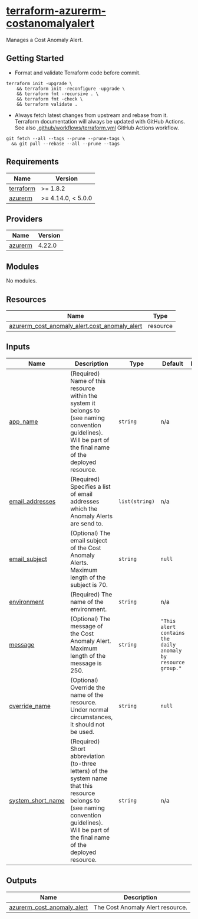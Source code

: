 # [terraform-azurerm-costanomalyalert][1]

Manages a Cost Anomaly Alert.

## Getting Started

- Format and validate Terraform code before commit.

```shell
terraform init -upgrade \
    && terraform init -reconfigure -upgrade \
    && terraform fmt -recursive . \
    && terraform fmt -check \
    && terraform validate .
```

- Always fetch latest changes from upstream and rebase from it. Terraform documentation will always be updated with GitHub Actions. See also [.github/workflows/terraform.yml](.github/workflows/terraform.yml) GitHub Actions workflow.

```shell
git fetch --all --tags --prune --prune-tags \
  && git pull --rebase --all --prune --tags
```

<!-- BEGIN_TF_DOCS -->
## Requirements

| Name | Version |
|------|---------|
| <a name="requirement_terraform"></a> [terraform](#requirement\_terraform) | >= 1.8.2 |
| <a name="requirement_azurerm"></a> [azurerm](#requirement\_azurerm) | >= 4.14.0, < 5.0.0 |

## Providers

| Name | Version |
|------|---------|
| <a name="provider_azurerm"></a> [azurerm](#provider\_azurerm) | 4.22.0 |

## Modules

No modules.

## Resources

| Name | Type |
|------|------|
| [azurerm_cost_anomaly_alert.cost_anomaly_alert](https://registry.terraform.io/providers/hashicorp/azurerm/latest/docs/resources/cost_anomaly_alert) | resource |

## Inputs

| Name | Description | Type | Default | Required |
|------|-------------|------|---------|:--------:|
| <a name="input_app_name"></a> [app\_name](#input\_app\_name) | (Required) Name of this resource within the system it belongs to (see naming convention guidelines).<br/>  Will be part of the final name of the deployed resource. | `string` | n/a | yes |
| <a name="input_email_addresses"></a> [email\_addresses](#input\_email\_addresses) | (Required) Specifies a list of email addresses which the Anomaly Alerts are send to. | `list(string)` | n/a | yes |
| <a name="input_email_subject"></a> [email\_subject](#input\_email\_subject) | (Optional) The email subject of the Cost Anomaly Alerts. Maximum length of the subject is 70. | `string` | `null` | no |
| <a name="input_environment"></a> [environment](#input\_environment) | (Required) The name of the environment. | `string` | n/a | yes |
| <a name="input_message"></a> [message](#input\_message) | (Optional) The message of the Cost Anomaly Alert. Maximum length of the message is 250. | `string` | `"This alert contains the daily anomaly by resource group."` | no |
| <a name="input_override_name"></a> [override\_name](#input\_override\_name) | (Optional) Override the name of the resource. Under normal circumstances, it should not be used. | `string` | `null` | no |
| <a name="input_system_short_name"></a> [system\_short\_name](#input\_system\_short\_name) | (Required) Short abbreviation (to-three letters) of the system name that this resource belongs to (see naming convention guidelines).<br/>  Will be part of the final name of the deployed resource. | `string` | n/a | yes |

## Outputs

| Name | Description |
|------|-------------|
| <a name="output_azurerm_cost_anomaly_alert"></a> [azurerm\_cost\_anomaly\_alert](#output\_azurerm\_cost\_anomaly\_alert) | The Cost Anomaly Alert resource. |
<!-- END_TF_DOCS -->

[1]: https://registry.terraform.io/providers/hashicorp/azurerm/latest/docs/resources/cost_anomaly_alert
